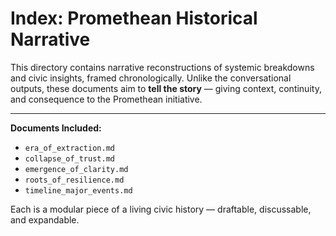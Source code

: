 # Index: Promethean Historical Narrative

This directory contains narrative reconstructions of systemic breakdowns and civic insights, framed chronologically. Unlike the conversational outputs, these documents aim to **tell the story** — giving context, continuity, and consequence to the Promethean initiative.

---

**Documents Included:**
- `era_of_extraction.md`
- `collapse_of_trust.md`
- `emergence_of_clarity.md`
- `roots_of_resilience.md`
- `timeline_major_events.md`

Each is a modular piece of a living civic history — draftable, discussable, and expandable.
